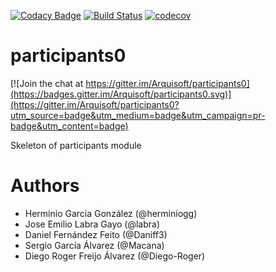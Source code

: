 [![Codacy Badge](https://api.codacy.com/project/badge/Grade/2f5e9b234d9b4cbd8669629c299990ad)](https://www.codacy.com/app/jelabra/participationSystem_i1a?utm_source=github.com&utm_medium=referral&utm_content=Arquisoft/participants0&utm_campaign=badger)
[![Build Status](https://travis-ci.org/Arquisoft/participationSystem_i1a.svg?branch=master)](https://travis-ci.org/Arquisoft/participationSystem_i1a)
[![codecov](https://codecov.io/gh/Arquisoft/participationSystem_i1a/branch/master/graph/badge.svg)](https://codecov.io/gh/Arquisoft/participationSystem_i1a)


# participants0

[![Join the chat at https://gitter.im/Arquisoft/participants0](https://badges.gitter.im/Arquisoft/participants0.svg)](https://gitter.im/Arquisoft/participants0?utm_source=badge&utm_medium=badge&utm_campaign=pr-badge&utm_content=badge)

Skeleton of participants module

# Authors

- Herminio García González (@herminiogg)
- Jose Emilio Labra Gayo (@labra)
- Daniel Fernández Feito (@Daniff3)
- Sergio García Álvarez (@Macana)
- Diego Roger Freijo Álvarez (@Diego-Roger)
